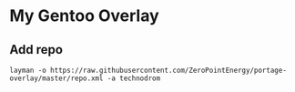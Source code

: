 # My Gentoo Overlay

## Add repo

    layman -o https://raw.githubusercontent.com/ZeroPointEnergy/portage-overlay/master/repo.xml -a technodrom

